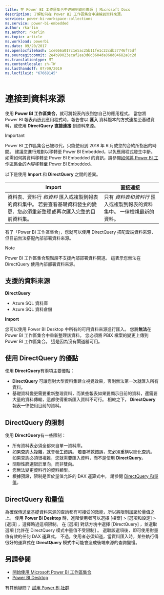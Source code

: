 ```yaml
---
title: 在 Power BI 工作區集合中連線到資料來源 | Microsoft Docs
description: 了解如何在 Power BI 工作區集合中連線到資料來源。
services: power-bi-workspace-collections
ms.service: power-bi-embedded
author: rkarlin
ms.author: rkarlin
ms.topic: article
ms.workload: powerbi
ms.date: 09/20/2017
ms.openlocfilehash: 1ce666a017c1e5ac25b11fe1c22cdb37746f75df
ms.sourcegitcommit: 2e4b99023ecaf2ea3d6d3604da068d04682a8c2d
ms.translationtype: MT
ms.contentlocale: zh-TW
ms.lasthandoff: 07/09/2019
ms.locfileid: "67669145"
---
```

# <a name="connect-to-a-data-source"></a>連接到資料來源

使用 **Power BI 工作區集合**，就可將報表內嵌到您自己的應用程式。 當您將 Power BI 報表內嵌到應用程式時，報告會以 **匯入** 資料複本的方式連接至基礎資料，或使用 **DirectQuery** **直接連接** 到資料來源。

> [!IMPORTANT]
> Power BI 工作區集合已被取代，只能使用到 2018 年 6 月或您的合約所指出的時間。 建議您進行規劃以移轉至 Power BI Embedded，以免應用程式發生中斷。 如需如何將資料移轉至 Power BI Embedded 的資訊，請參閱[如何將 Power BI 工作區集合的內容移轉至 Power BI Embedded](https://powerbi.microsoft.com/documentation/powerbi-developer-migrate-from-powerbi-embedded/)。

以下是使用 **Import** 和 **DirectQuery** 之間的差異。

| Import | 直接連接 |
| --- | --- |
| 資料表、資料行 *和資料* 匯入或複製到報表的資料集中。 若要查看基礎資料發生的變更，您必須重新整理或再次匯入完整的目前資料集。 |只有 *資料表和資料行* 匯入或複製到報表的資料集中。 一律檢視最新的資料。 |

有了「Power BI 工作區集合」，您就可以使用 DirectQuery 搭配雲端資料來源，但目前無法搭配內部部署資料來源。

> [!NOTE]
> Power BI 工作區集合現階段不支援內部部署資料閘道。 這表示您無法在 DirectQuery 使用內部部署資料來源。

## <a name="supported-data-sources"></a>支援的資料來源

**DirectQuery**
* Azure SQL 資料庫
* Azure SQL 資料倉儲

**Import**

您可以使用 Power BI Desktop 中所有的可用資料來源進行匯入。 您將**無法**在 Power BI 工作區集合中重新整理該資料。 您必須將 PBIX 檔案的變更上傳到 Power BI 工作區集合。 這是因為沒有閘道器可用。

## <a name="benefits-of-using-directquery"></a>使用 DirectQuery 的優點

使用 **DirectQuery**有兩項主要優點：

* **DirectQuery** 可讓您對大型資料集建立視覺效果，否則無法第一次就匯入所有資料。
* 基礎資料變更需要重新整理資料，而某些報表如果要顯示目前的資料，還需要大量的資料傳輸，這都使得重新匯入資料不可行。 相較之下， **DirectQuery** 報表一律使用目前的資料。

## <a name="limitations-of-directquery"></a>DirectQuery 的限制

使用 **DirectQuery**有一些限制：

* 所有資料表必須全都來自單一資料庫。
* 如果查詢太複雜，就會發生錯誤。 若要補救錯誤，您必須重構以簡化查詢。 如果查詢必須很複雜，您就需要匯入資料，而不是使用 **DirectQuery**。
* 關聯性篩選限於單向，而非雙向。
* 您無法變更資料行的資料類型。
* 根據預設，限制是置於量值允許的 DAX 運算式中。 請參閱 [DirectQuery 和量值](#measures)。

<a name="measures"/>

## <a name="directquery-and-measures"></a>DirectQuery 和量值
為確保傳送至基礎資料來源的查詢都有可接受的效能，所以將限制加諸於量值之上。 使用 **Power BI Desktop** 時，進階使用者可以選擇 [檔案] > [選項和設定] > [選項]  ，選擇略過這項限制。 在 [選項]  對話方塊中選擇 [DirectQuery]  ，並選取選項 [允許在 DirectQuery 模式中量值不受限制]  。 選取該選項後，即可使用對量值有效的任何 DAX 運算式。 不過，使用者必須知道，當資料匯入時，某些執行得很好的運算式在 **DirectQuery** 模式中可能會造成後端來源的查詢變慢。 

## <a name="see-also"></a>另請參閱

* [開始使用 Microsoft Power BI 工作區集合](get-started.md)
* [Power BI Desktop](https://powerbi.microsoft.com/documentation/powerbi-desktop-get-the-desktop/)

有其他疑問？ [試用 Power BI 社群](https://community.powerbi.com/)